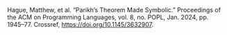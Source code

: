 Hague, Matthew, et al. “Parikh’s Theorem Made Symbolic.” Proceedings of the ACM on Programming Languages, vol. 8, no. POPL, Jan. 2024, pp. 1945–77. Crossref, <a href='https://doi.org/10.1145/3632907' target='_blank'>https://doi.org/10.1145/3632907</a>.